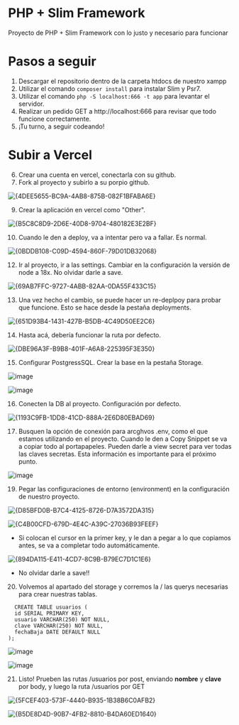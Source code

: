 # PHP + Slim Framework

Proyecto de PHP + Slim Framework con lo justo y necesario para funcionar

# Pasos a seguir

1. Descargar el repositorio dentro de la carpeta htdocs de nuestro xampp
2. Utilizar el comando ``composer install`` para instalar Slim y Psr7.
3. Utilizar el comando ``php -S localhost:666 -t app`` para levantar el servidor.
4. Realizar un pedido GET a http://localhost:666 para revisar que todo funcione correctamente.
5. ¡Tu turno, a seguir codeando! 

# Subir a Vercel

6. Crear una cuenta en vercel, conectarla con su github.
7. Fork al proyecto y subirlo a su porpio github.

![{4DEE5655-BC9A-4AB8-875B-082F1BFABA6E}](https://github.com/user-attachments/assets/bbdeffed-69a6-4c01-80e1-25f130c5609a)

9. Crear la aplicación en vercel como "Other".

![{B5C8C8D9-2D6E-40D8-9704-480182E3E2BF}](https://github.com/user-attachments/assets/6bdf7fc9-3248-42dd-8338-e6304fa2a3c2)
 
10. Cuando le den a deploy, va a intentar pero va a fallar. Es normal.

![{0BDDB108-C09D-4594-860F-79D01DB32068}](https://github.com/user-attachments/assets/e0beabf4-6748-411a-b28c-8b71e39a6396)

12. Ir al proyecto, ir a las settings. Cambiar en la configuración la versión de node a 18x. No olvidar darle a save.

![{69AB7FFC-9727-4ABB-82AA-0DA55F433C15}](https://github.com/user-attachments/assets/622db8d6-31e0-450b-bf6a-697075eb7cd6)

13. Una vez hecho el cambio, se puede hacer un re-deplpoy para probar que funcione. Esto se hace desde la pestaña deployments.

![{651D93B4-1431-427B-B5DB-4C49D50EE2C6}](https://github.com/user-attachments/assets/9e82d9d7-b227-4474-bf5d-08389307c394)

14. Hasta acá, debería funcionar la ruta por defecto.

![{DBE96A3F-B9B8-401F-A6A8-225395F3E350}](https://github.com/user-attachments/assets/56ad3c14-685e-4c4f-ac0b-8240bf0aadfd)

15. Configurar PostgressSQL. Crear la base en la pestaña Storage.

![image](https://github.com/user-attachments/assets/e5e85cd5-a26a-43e9-a7e7-4a9ec5ef1088)

![image](https://github.com/user-attachments/assets/0ad3ebec-cffd-4ced-9bb1-4cb8c2867aa6)

16. Conecten la DB al proyecto. Configuración por defecto.

![{1193C9FB-1DD8-41CD-888A-2E6D80EBAD69}](https://github.com/user-attachments/assets/2b50ff6a-99e4-47f8-b9d9-21d7667ce851)

17. Busquen la opción de conexión para arcghvos .env, como el que estamos utilizando en el proyecto.
    Cuando le den a Copy Snippet se va a copiar todo al portapapeles.
    Pueden darle a view secret para ver todas las claves secretas. Esta información es importante para el próximo punto.
    
![image](https://github.com/user-attachments/assets/6e4bf14c-e2ac-4331-991e-7d7d40492439)

19. Pegar las configuraciones de entorno (environment) en la configuración de nuestro proyecto.

![{D85BFD0B-B7C4-4125-8726-D7A3572DA315}](https://github.com/user-attachments/assets/f47da39e-2f15-4bf2-8fe6-7cfde62c38f0)

![{C4B00CFD-679D-4E4C-A39C-27036B93FEEF}](https://github.com/user-attachments/assets/a9c9d467-26cc-492c-87b7-26e8aea3c86c)

- Si colocan el cursor en la primer key, y le dan a pegar a lo que copiamos antes, se va a completar todo automáticamente.

![{894DA115-E411-4CD7-8C9B-B79EC7D1C1E6}](https://github.com/user-attachments/assets/e1b74245-06f0-455f-9e8b-3bf97e38833c)

- No olvidar darle a save!!

20. Volvemos al apartado del storage y corremos la / las querys necesarias para crear nuestras tablas.

```
  CREATE TABLE usuarios (
  id SERIAL PRIMARY KEY,
  usuario VARCHAR(250) NOT NULL,
  clave VARCHAR(250) NOT NULL,
  fechaBaja DATE DEFAULT NULL
);
```

![image](https://github.com/user-attachments/assets/d5551ab3-7e53-416e-a2a6-e690c38b1855)

![image](https://github.com/user-attachments/assets/f792a150-fc10-4773-901f-7024d57b65b8)

21. Listo! Prueben las rutas /usuarios por post, enviando **nombre** y **clave** por body, y luego la ruta /usuarios por GET

![{5FCEF403-573F-4440-B935-1B38B6C0AFB2}](https://github.com/user-attachments/assets/ce842147-fec1-48c2-9ebc-75b1dce506a8)

![{B5DE8D4D-90B7-4FB2-8810-B4DA60ED1640}](https://github.com/user-attachments/assets/c6e7dab4-ffa7-4011-9e0e-78f32c2bd233)
